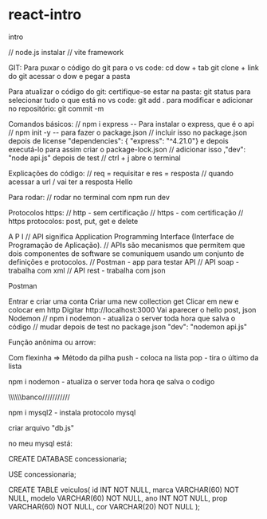 # react-intro
intro

// node.js instalar // vite framework

GIT: Para puxar o código do git para o vs code: cd dow + tab git clone + link do git acessar o dow e pegar a pasta

Para atualizar o código do git: certifique-se estar na pasta: git status para selecionar tudo o que está no vs code: git add . para modificar e adicionar no repositório: git commit -m

Comandos básicos: // npm i express -- Para instalar o express, que é o api // npm init -y -- para fazer o package.json // incluir isso no package.json depois de license "dependencies": { "express": "^4.21.0"} e depois executá-lo para assim criar o package-lock.json // adicionar isso ,"dev": "node api.js" depois de test // ctrl + j abre o terminal

Explicações do código: // req = requisitar e res = resposta // quando acessar a url / vai ter a resposta Hello

Para rodar: // rodar no terminal com npm run dev

Protocolos https: // http - sem certificação // https - com certificação // https protocolos: post, put, get e delete

A P I // API significa Application Programming Interface (Interface de Programação de Aplicação). // APIs são mecanismos que permitem que dois componentes de software se comuniquem usando um conjunto de definições e protocolos. // Postman - app para testar API // API soap - trabalha com xml // API rest - trabalha com json

Postman

Entrar e criar uma conta
Criar uma new collection
get
Clicar em new e colocar em http
Digitar http://localhost:3000
Vai aparecer o hello
post, json
Nodemon // npm i nodemon - atualiza o server toda hora que salva o código // mudar depois de test no package.json "dev": "nodemon api.js"

Função anônima ou arrow:

Com flexinha =>
Método da pilha push - coloca na lista pop - tira o último da lista

npm i nodemon - atualiza o server toda hora qe salva o codigo

\\\\\\\\\\\\banco///////////

npm i mysql2 - instala protocolo mysql 

criar arquivo "db.js"

no meu mysql está:

CREATE DATABASE concessionaria;

USE concessionaria;

CREATE TABLE veiculos(
id INT NOT NULL,
marca VARCHAR(60) NOT NULL,
modelo VARCHAR(60) NOT NULL,
ano INT NOT NULL,
prop VARCHAR(60) NOT NULL,
cor VARCHAR(20) NOT NULL
);
